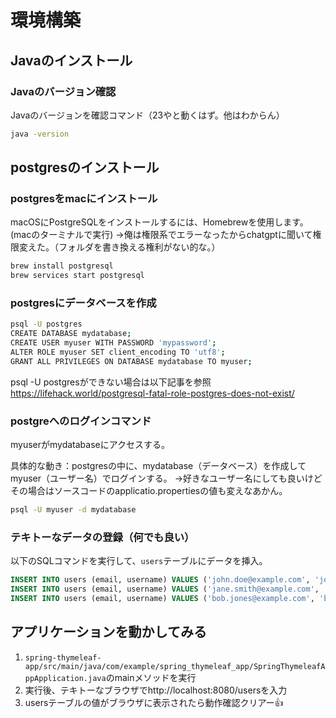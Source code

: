 # 環境構築　　
## Javaのインストール　　
### Javaのバージョン確認　　

Javaのバージョンを確認コマンド（23やと動くはず。他はわからん）

```sh
java -version
```
## postgresのインストール　　
### postgresをmacにインストール　　

macOSにPostgreSQLをインストールするには、Homebrewを使用します。(macのターミナルで実行)
→俺は権限系でエラーなったからchatgptに聞いて権限変えた。（フォルダを書き換える権利がない的な。）

```sh
brew install postgresql
brew services start postgresql
```

### postgresにデータベースを作成　　

```sh
psql -U postgres
CREATE DATABASE mydatabase;
CREATE USER myuser WITH PASSWORD 'mypassword';
ALTER ROLE myuser SET client_encoding TO 'utf8';
GRANT ALL PRIVILEGES ON DATABASE mydatabase TO myuser;
```

psql -U postgresができない場合は以下記事を参照
https://lifehack.world/postgresql-fatal-role-postgres-does-not-exist/

### postgreへのログインコマンド　　

myuserがmydatabaseにアクセスする。

具体的な動き：postgresの中に、mydatabase（データベース）を作成してmyuser（ユーザー名）でログインする。
→好きなユーザー名にしても良いけどその場合はソースコードのapplicatio.propertiesの値も変えなあかん。

```sh
psql -U myuser -d mydatabase
```

### テキトーなデータの登録（何でも良い）　　

以下のSQLコマンドを実行して、`users`テーブルにデータを挿入。

```sql
INSERT INTO users (email, username) VALUES ('john.doe@example.com', 'johndoe');
INSERT INTO users (email, username) VALUES ('jane.smith@example.com', 'janesmith');
INSERT INTO users (email, username) VALUES ('bob.jones@example.com', 'bobjones');
```
## アプリケーションを動かしてみる　　

1. `spring-thymeleaf-app/src/main/java/com/example/spring_thymeleaf_app/SpringThymeleafAppApplication.java`のmainメソッドを実行
2. 実行後、テキトーなブラウザでhttp://localhost:8080/usersを入力
3. usersテーブルの値がブラウザに表示されたら動作確認クリアー👍